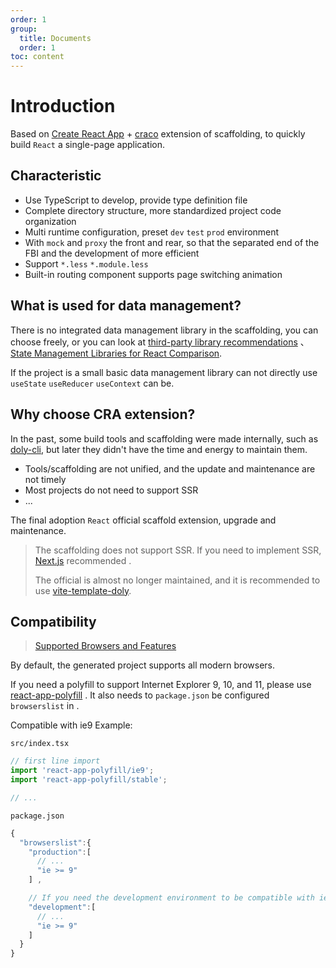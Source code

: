 ```yaml
---
order: 1
group:
  title: Documents
  order: 1
toc: content
---
```


# Introduction

Based on [Create React App](https://create-react-app.dev/) + [craco](https://github.com/gsoft-inc/craco) extension of scaffolding, to quickly build `React` a single-page application.

## Characteristic

- Use TypeScript to develop, provide type definition file
- Complete directory structure, more standardized project code organization
- Multi runtime configuration, preset `dev` `test` `prod` environment
- With `mock` and `proxy` the front and rear, so that the separated end of the FBI and the development of more efficient
- Support `*.less` `*.module.less`
- Built-in routing component supports page switching animation

## What is used for data management?

There is no integrated data management library in the scaffolding, you can choose freely, or you can look at [third-party library recommendations](/en-US/docs/third) 、[State Management Libraries for React Comparison](https://npm-compare.com/jotai,mobx,react-query,recoil,redux,valtio,xstate,zustand).

If the project is a small basic data management library can not directly use `useState` `useReducer` `useContext` can be.

<!-- It is recommended to use [valtio](https://valtio.pmnd.rs/) . -->

## Why choose CRA extension?

In the past, some build tools and scaffolding were made internally, such as [doly-cli](https://www.npmjs.com/package/doly-cli), but later they didn't have the time and energy to maintain them.

- Tools/scaffolding are not unified, and the update and maintenance are not timely
- Most projects do not need to support SSR
- ...

The final adoption `React` official scaffold extension, upgrade and maintenance.

> The scaffolding does not support SSR. If you need to implement SSR, [Next.js](https://nextjs.org/) recommended .
>
> The official is almost no longer maintained, and it is recommended to use [vite-template-doly](https://github.com/doly-dev/vite-template-doly).

## Compatibility

> [Supported Browsers and Features](https://create-react-app.dev/docs/supported-browsers-features/#supported-language-features)

By default, the generated project supports all modern browsers.

If you need a polyfill to support Internet Explorer 9, 10, and 11, please use [react-app-polyfill](https://github.com/facebook/create-react-app/tree/master/packages/react-app-polyfill) . It also needs to `package.json` be configured `browserslist` in .

Compatible with ie9 Example:

`src/index.tsx`

```typescript
// first line import
import 'react-app-polyfill/ie9';
import 'react-app-polyfill/stable';

// ...
```

`package.json`

```typescript
{
  "browserslist":{
    "production":[
      // ...
      "ie >= 9"
    ] ,

    // If you need the development environment to be compatible with ie9, set development
    "development":[
      // ...
      "ie >= 9"
    ]
  }
}
```
